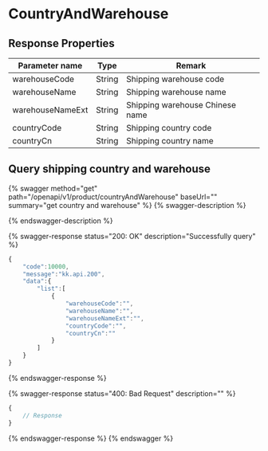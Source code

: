 # CountryAndWarehouse

## Response Properties <a href="#response-parameter" id="response-parameter"></a>

| Parameter name   | Type   | Remark                          |
| ---------------- | ------ | ------------------------------- |
| warehouseCode    | String | Shipping warehouse code         |
| warehouseName    | String | Shipping warehouse name         |
| warehouseNameExt | String | Shipping warehouse Chinese name |
| countryCode      | String | Shipping country code           |
| countryCn        | String | Shipping country name           |

## Query shipping country and warehouse

{% swagger method="get" path="/openapi/v1/product/countryAndWarehouse" baseUrl="" summary="get country and warehouse" %}
{% swagger-description %}

{% endswagger-description %}

{% swagger-response status="200: OK" description="Successfully query" %}
```javascript
{
    "code":10000,
    "message":"kk.api.200",
    "data":{
        "list":[
            {
                "warehouseCode":"",
                "warehouseName":"",
                "warehouseNameExt":"",
                "countryCode":"",
                "countryCn":""
            }
        ]
    }
}
```
{% endswagger-response %}

{% swagger-response status="400: Bad Request" description="" %}
```javascript
{
    // Response
}
```
{% endswagger-response %}
{% endswagger %}
